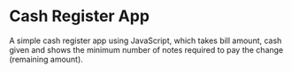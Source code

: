 # Cash Register App
A simple cash register app using JavaScript, which takes bill amount, cash given and shows the minimum number of notes required to pay the change (remaining amount).
